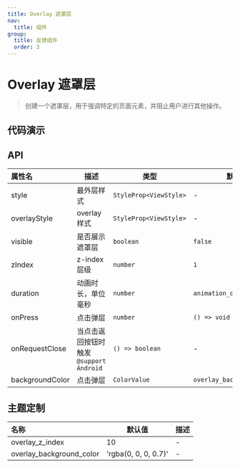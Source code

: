 ```yaml
---
title: Overlay 遮罩层
nav:
  title: 组件
group:
  title: 反馈组件
  order: 3
---
```


# Overlay 遮罩层

> 创建一个遮罩层，用于强调特定的页面元素，并阻止用户进行其他操作。

## 代码演示

<code src="./__fixtures__/basic.tsx"></code>

## API

| 属性名          | 描述                                    | 类型                   | 默认值                     | 版本      |
| :-------------- | --------------------------------------- | ---------------------- | -------------------------- | --------- |
| style           | 最外层样式                              | `StyleProp<ViewStyle>` | -                          | -         |
| overlayStyle    | overlay 样式                            | `StyleProp<ViewStyle>` | -                          | -         |
| visible         | 是否展示遮罩层                          | `boolean`              | `false`                    | -         |
| zIndex          | z-index 层级                            | `number`               | `1`                        | -         |
| duration        | 动画时长，单位毫秒                      | `number`               | `animation_duration_base`  | -         |
| onPress         | 点击弹层                                | `number`               | `() => void`               | -         |
| onRequestClose  | 当点击返回按钮时触发 `@support Android` | `() => boolean`        | -                          | -         |
| backgroundColor | 点击弹层                                | `ColorValue`           | `overlay_background_color` | `0.2.17+` |

## 主题定制

| 名称                     | 默认值               | 描述 |
| :----------------------- | -------------------- | ---- |
| overlay_z_index          | 10                   | -    |
| overlay_background_color | 'rgba(0, 0, 0, 0.7)' | -    |
